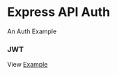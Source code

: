 # Express API Auth

An Auth Example

### JWT
View
[Example](https://github.com/Azri99/express-api-auth/tree/master/src/middleware/jwt)


